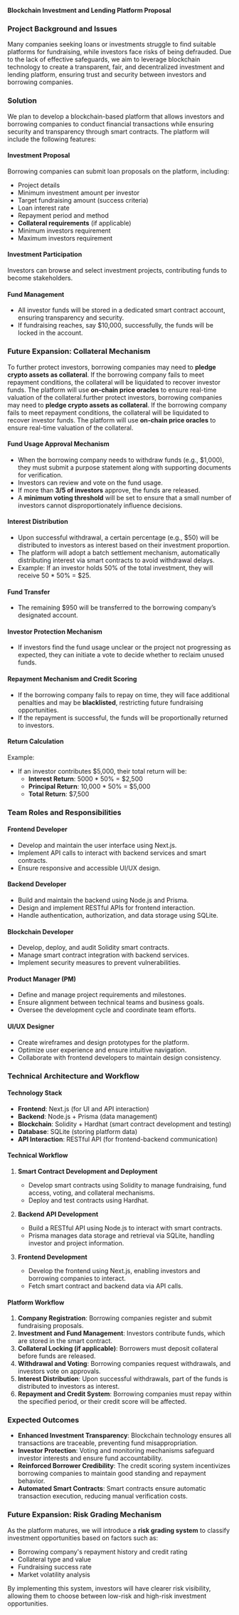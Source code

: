 **Blockchain Investment and Lending Platform Proposal**

### **Project Background and Issues**

Many companies seeking loans or investments struggle to find suitable platforms for fundraising, while investors face risks of being defrauded. Due to the lack of effective safeguards, we aim to leverage blockchain technology to create a transparent, fair, and decentralized investment and lending platform, ensuring trust and security between investors and borrowing companies.

### **Solution**

We plan to develop a blockchain-based platform that allows investors and borrowing companies to conduct financial transactions while ensuring security and transparency through smart contracts. The platform will include the following features:

#### **Investment Proposal**

Borrowing companies can submit loan proposals on the platform, including:

- Project details
- Minimum investment amount per investor
- Target fundraising amount (success criteria)
- Loan interest rate
- Repayment period and method
- **Collateral requirements** (if applicable)
- Minimum investors requirement
- Maximum investors requirement

#### **Investment Participation**

Investors can browse and select investment projects, contributing funds to become stakeholders.

#### **Fund Management**

- All investor funds will be stored in a dedicated smart contract account, ensuring transparency and security.
- If fundraising reaches, say \$10,000, successfully, the funds will be locked in the account.

### **Future Expansion: Collateral Mechanism**

To further protect investors, borrowing companies may need to **pledge crypto assets as collateral**. If the borrowing company fails to meet repayment conditions, the collateral will be liquidated to recover investor funds. The platform will use **on-chain price oracles** to ensure real-time valuation of the collateral.further protect investors, borrowing companies may need to **pledge crypto assets as collateral**. If the borrowing company fails to meet repayment conditions, the collateral will be liquidated to recover investor funds. The platform will use **on-chain price oracles** to ensure real-time valuation of the collateral.

#### **Fund Usage Approval Mechanism**

- When the borrowing company needs to withdraw funds (e.g., \$1,000), they must submit a purpose statement along with supporting documents for verification.
- Investors can review and vote on the fund usage.
- If more than **3/5 of investors** approve, the funds are released.
- A **minimum voting threshold** will be set to ensure that a small number of investors cannot disproportionately influence decisions.

#### **Interest Distribution**

- Upon successful withdrawal, a certain percentage (e.g., \$50) will be distributed to investors as interest based on their investment proportion.
- The platform will adopt a batch settlement mechanism, automatically distributing interest via smart contracts to avoid withdrawal delays.
- Example: If an investor holds 50% of the total investment, they will receive 50 \* 50% = \$25.

#### **Fund Transfer**

- The remaining \$950 will be transferred to the borrowing company’s designated account.

#### **Investor Protection Mechanism**

- If investors find the fund usage unclear or the project not progressing as expected, they can initiate a vote to decide whether to reclaim unused funds.

#### **Repayment Mechanism and Credit Scoring**

- If the borrowing company fails to repay on time, they will face additional penalties and may be **blacklisted**, restricting future fundraising opportunities.
- If the repayment is successful, the funds will be proportionally returned to investors.

#### **Return Calculation**

Example:

- If an investor contributes \$5,000, their total return will be:
  - **Interest Return**: 5000 \* 50% = \$2,500
  - **Principal Return**: 10,000 \* 50% = \$5,000
  - **Total Return**: \$7,500

### **Team Roles and Responsibilities**

#### **Frontend Developer**
- Develop and maintain the user interface using Next.js.
- Implement API calls to interact with backend services and smart contracts.
- Ensure responsive and accessible UI/UX design.

#### **Backend Developer**
- Build and maintain the backend using Node.js and Prisma.
- Design and implement RESTful APIs for frontend interaction.
- Handle authentication, authorization, and data storage using SQLite.

#### **Blockchain Developer**
- Develop, deploy, and audit Solidity smart contracts.
- Manage smart contract integration with backend services.
- Implement security measures to prevent vulnerabilities.

#### **Product Manager (PM)**
- Define and manage project requirements and milestones.
- Ensure alignment between technical teams and business goals.
- Oversee the development cycle and coordinate team efforts.

#### **UI/UX Designer**
- Create wireframes and design prototypes for the platform.
- Optimize user experience and ensure intuitive navigation.
- Collaborate with frontend developers to maintain design consistency.

### **Technical Architecture and Workflow**

#### **Technology Stack**

- **Frontend**: Next.js (for UI and API interaction)
- **Backend**: Node.js + Prisma (data management)
- **Blockchain**: Solidity + Hardhat (smart contract development and testing)
- **Database**: SQLite (storing platform data)
- **API Interaction**: RESTful API (for frontend-backend communication)

#### **Technical Workflow**

1. **Smart Contract Development and Deployment**

   - Develop smart contracts using Solidity to manage fundraising, fund access, voting, and collateral mechanisms.
   - Deploy and test contracts using Hardhat.

2. **Backend API Development**

   - Build a RESTful API using Node.js to interact with smart contracts.
   - Prisma manages data storage and retrieval via SQLite, handling investor and project information.

3. **Frontend Development**

   - Develop the frontend using Next.js, enabling investors and borrowing companies to interact.
   - Fetch smart contract and backend data via API calls.

#### **Platform Workflow**

1. **Company Registration**: Borrowing companies register and submit fundraising proposals.
2. **Investment and Fund Management**: Investors contribute funds, which are stored in the smart contract.
3. **Collateral Locking (if applicable)**: Borrowers must deposit collateral before funds are released.
4. **Withdrawal and Voting**: Borrowing companies request withdrawals, and investors vote on approvals.
5. **Interest Distribution**: Upon successful withdrawals, part of the funds is distributed to investors as interest.
6. **Repayment and Credit System**: Borrowing companies must repay within the specified period, or their credit score will be affected.

### **Expected Outcomes**

- **Enhanced Investment Transparency**: Blockchain technology ensures all transactions are traceable, preventing fund misappropriation.
- **Investor Protection**: Voting and monitoring mechanisms safeguard investor interests and ensure fund accountability.
- **Reinforced Borrower Credibility**: The credit scoring system incentivizes borrowing companies to maintain good standing and repayment behavior.
- **Automated Smart Contracts**: Smart contracts ensure automatic transaction execution, reducing manual verification costs.

### **Future Expansion: Risk Grading Mechanism**

As the platform matures, we will introduce a **risk grading system** to classify investment opportunities based on factors such as:

- Borrowing company's repayment history and credit rating
- Collateral type and value
- Fundraising success rate
- Market volatility analysis

By implementing this system, investors will have clearer risk visibility, allowing them to choose between low-risk and high-risk investment opportunities.

